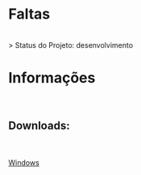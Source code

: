 <h1> Faltas </h1><br>
> Status do Projeto: desenvolvimento

<h1>Informações</h1><br>

<h2>Downloads:</h2><br>
<br><a href='https://github.com/MateusParra/Faltas/raw/refs/heads/desenvolvimento/dist/faltas.exe'>Windows</a><br>
